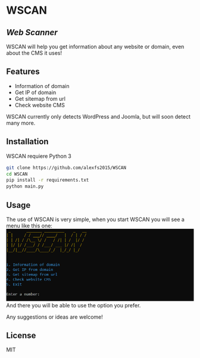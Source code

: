 # WSCAN
## _Web Scanner_

WSCAN will help you get information about any website or domain, even about the CMS it uses!

## Features

- Information of domain
- Get IP of domain
- Get sitemap from url
- Check website CMS

WSCAN currently only detects WordPress and Joomla, but will soon detect many more.

## Installation

WSCAN requiere Python 3

```sh
git clone https://github.com/alexfs2015/WSCAN
cd WSCAN
pip install -r requirements.txt
python main.py
```

## Usage
The use of WSCAN is very simple, when you start WSCAN you will see a menu like this one:
![](menu.png)
And there you will be able to use the option you prefer.

Any suggestions or ideas are welcome!

## License

MIT

